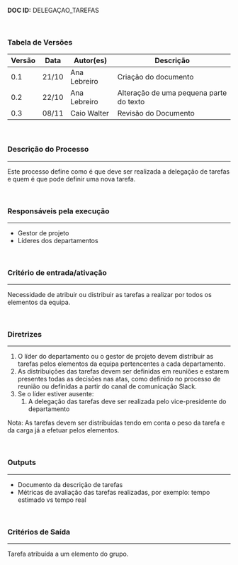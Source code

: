 **DOC ID:** DELEGAÇAO_TAREFAS

</br>

### **Tabela de Versões**

| Versão | Data | Autor(es) | Descrição |
|---|---|---|---|
| 0.1 | 21/10 | Ana Lebreiro | Criação do documento |
| 0.2 | 22/10 | Ana Lebreiro | Alteração de uma pequena parte do texto |
| 0.3 | 08/11 | Caio Walter | Revisão do Documento |

</br>

### **Descrição do Processo**

---

Este processo define como é que deve ser realizada a delegação de tarefas e quem é que pode definir uma nova tarefa.

</br>

### **Responsáveis pela execução**

---

- Gestor de projeto 
- Líderes dos departamentos

</br>

### **Critério de entrada/ativação**

---

Necessidade de atribuir ou distribuir as tarefas a realizar por todos os elementos da equipa.

</br>


### **Diretrizes**

---

1. O líder do departamento ou o gestor de projeto devem distribuir as tarefas pelos elementos da equipa pertencentes a cada departamento.
2. As distribuições das tarefas devem ser definidas em reuniões e estarem presentes todas as decisões nas atas, como definido no processo de reunião ou definidas a partir do canal de comunicação Slack.
3. Se o líder estiver ausente:
   1. A delegação das tarefas deve ser realizada pelo vice-presidente do departamento

Nota: As tarefas devem ser distribuídas tendo em conta o peso da tarefa e da carga já a efetuar pelos elementos.

</br>

### **Outputs**

---

- Documento da descrição de tarefas
- Métricas de avaliação das tarefas realizadas, por exemplo: tempo estimado vs tempo real

</br>

### **Critérios de Saída**

---

Tarefa atribuída a um elemento do grupo.

</br>


